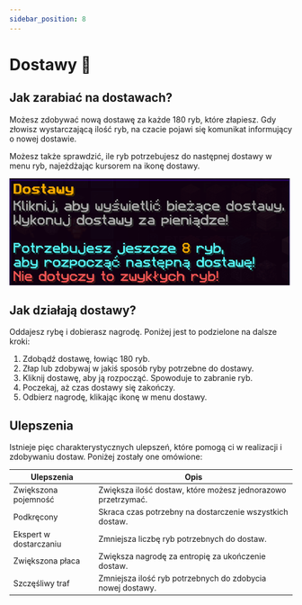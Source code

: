 ```yaml
---
sidebar_position: 8
---
```


# Dostawy 🚌

## Jak zarabiać na dostawach?

Możesz zdobywać nową dostawę za każde 180 ryb, które złapiesz. Gdy złowisz wystarczającą ilość ryb, na czacie pojawi się komunikat informujący o nowej dostawie.

Możesz także sprawdzić, ile ryb potrzebujesz do następnej dostawy w menu ryb, najeżdżając kursorem na ikonę dostawy.

![dostawy](./assets/dostawy.png)

## Jak działają dostawy?

Oddajesz rybę i dobierasz nagrodę. Poniżej jest to podzielone na dalsze kroki:

1. Zdobądź dostawę, łowiąc 180 ryb.
2. Złap lub zdobywaj w jakiś sposób ryby potrzebne do dostawy.
3. Kliknij dostawę, aby ją rozpocząć. Spowoduje to zabranie ryb.
4. Poczekaj, aż czas dostawy się zakończy.
5. Odbierz nagrodę, klikając ikonę w menu dostawy.

## Ulepszenia

Istnieje pięc charakterystycznych ulepszeń, które pomogą ci w realizacji i zdobywaniu dostaw. Poniżej zostały one omówione:

| Ulepszenia             | Opis                                                         |
| ---------------------- | ------------------------------------------------------------ |
| Zwiększona pojemność   | Zwiększa ilość dostaw, które możesz jednorazowo przetrzymać. |
| Podkręcony             | Skraca czas potrzebny na dostarczenie wszystkich dostaw.     |
| Ekspert w dostarczaniu | Zmniejsza liczbę ryb potrzebnych do dostaw.                  |
| Zwiększona płaca       | Zwiększa nagrodę za entropię za ukończenie dostaw.           |
| Szczęśliwy traf        | Zmniejsza ilość ryb potrzebnych do zdobycia nowej dostawy.   |

